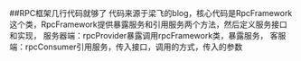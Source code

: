 ##RPC框架几行代码就够了
代码来源于梁飞的blog，核心代码是RpcFramework这个类，RpcFramework提供暴露服务和引用服务两个方法，然后定义服务接口和实现，
服务器端：rpcProvider暴露调用rpcFramework类，暴露服务，
客服端：rpcConsumer引用服务，传入接口，调用的方式，传入的参数
